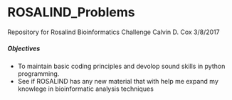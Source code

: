 # ROSALIND_Problems
Repository for Rosalind Bioinformatics Challenge 
Calvin D. Cox 
3/8/2017 

##### Objectives
- To maintain basic coding principles and devolop sound skills in python programming.
- See if ROSALIND has any new material that with help me expand my knowlege in bioinformatic analysis techniques


